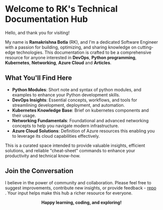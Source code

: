 # Welcome to RK's Technical Documentation Hub

Hello, and thank you for visiting!

My name is **Ramakrishna Botla** (RK), and I'm a dedicated Software Engineer with a passion for building, optimizing, and sharing knowledge on cutting-edge technologies. This documentation is crafted to be a comprehensive resource for anyone interested in **DevOps**, **Python programming**, **Kubernetes**, **Networking**, **Azure Cloud** and **Articles**.

## What You'll Find Here

- **Python Modules**: Short note and syntax of python modules, and examples to enhance your Python development skills.
- **DevOps Insights**: Essential concepts, workflows, and tools for streamlining development, deployment, and automation.
- **Kubernetes Knowledge Base**: Brief on kubernetes components and their usage.
- **Networking Fundamentals**: Foundational and advanced networking concepts to help you navigate modern infrastructure.
- **Azure Cloud Solutions**: Definition of Azure resources this enabling you to leverage its cloud capabilities effectively.

This is a curated space intended to provide valuable insights, efficient solutions, and reliable "cheat-sheet" commands to enhance your productivity and technical know-how.

## Join the Conversation

I believe in the power of community and collaboration. Please feel free to suggest improvements, contribute new insights, or provide feedback - [repo](https://github.com/botlaram/docs) . Your input helps make this hub a richer resource for everyone.

<p style="text-align: center;"><strong>Happy learning, coding, and exploring!</strong></p>

